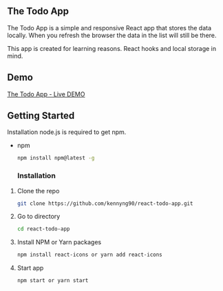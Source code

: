 ## The Todo App

The Todo App is a simple and responsive React app that stores the data locally. When you refresh the browser the data in the list will still be there.

This app is created for learning reasons. React hooks and local storage in mind.

<!-- ![](https://github.com/kennyng90/movie-db/blob/master/src/product-screenshot.gif?raw=true) -->

## Demo
[The Todo App - Live DEMO](https://ken9-todoapp.netlify.app/)

## Getting Started

Installation
node.js is required to get npm.

* npm
  ```sh
  npm install npm@latest -g
  ```

  ### Installation

1. Clone the repo
   ```sh
   git clone https://github.com/kennyng90/react-todo-app.git
   ```
3. Go to directory
   ```sh
   cd react-todo-app
   ```
4. Install NPM or Yarn packages
   ```sh
   npm install react-icons or yarn add react-icons
   ```
6. Start app
   ```sh
   npm start or yarn start
   ```
